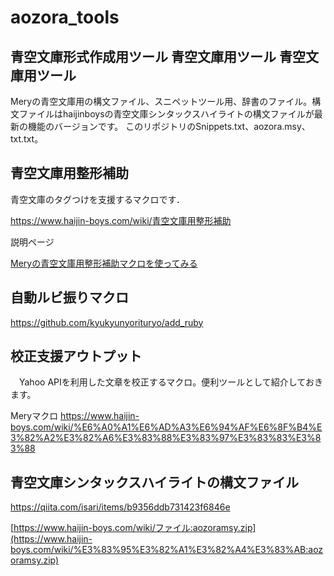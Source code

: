 # aozora_tools
青空文庫形式作成用ツール
青空文庫用ツール
青空文庫用ツール
--------

Meryの青空文庫用の構文ファイル、スニペットツール用、辞書のファイル。構文ファイルはhaijinboysの青空文庫シンタックスハイライトの構文ファイルが最新の機能のバージョンです。
このリポジトリのSnippets.txt、aozora.msy、txt.txt。


青空文庫用整形補助
---------

青空文庫のタグつけを支援するマクロです．

[https://www.haijin-boys.com/wiki/青空文庫用整形補助 ](https://www.haijin-boys.com/wiki/%E9%9D%92%E7%A9%BA%E6%96%87%E5%BA%AB%E7%94%A8%E6%95%B4%E5%BD%A2%E8%A3%9C%E5%8A%A9)


説明ページ

[Meryの青空文庫用整形補助マクロを使ってみる](https://99nyorituryo.hatenablog.com/entry/2013/10/28/231520)


自動ルビ振りマクロ
---------
https://github.com/kyukyunyorituryo/add_ruby


校正支援アウトプット
---------
　Yahoo APIを利用した文章を校正するマクロ。便利ツールとして紹介しておきます。
 
 Meryマクロ
https://www.haijin-boys.com/wiki/%E6%A0%A1%E6%AD%A3%E6%94%AF%E6%8F%B4%E3%82%A2%E3%82%A6%E3%83%88%E3%83%97%E3%83%83%E3%83%88

青空文庫シンタックスハイライトの構文ファイル
----------------------

https://qiita.com/isari/items/b9356ddb731423f6846e


[https://www.haijin-boys.com/wiki/ファイル:aozoramsy.zip](https://www.haijin-boys.com/wiki/%E3%83%95%E3%82%A1%E3%82%A4%E3%83%AB:aozoramsy.zip)
